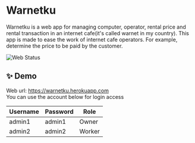 # Warnetku

Warnetku is a web app for managing computer, operator, rental price and
rental transaction in an internet cafe(it's called warnet in my country).
This app is made to ease the work of internet cafe operators. For example,
determine the price to be paid by the customer.

![Web Status](https://img.shields.io/website.svg?url=https://warnetku.herokuapp.com&style=for-the-badge)

## ✨ Demo

Web url: https://warnetku.herokuapp.com  
You can use the account below for login access

| Username | Password | Role   |
| -------- | -------- | ------ |
| admin1   | admin1   | Owner  |
| admin2   | admin2   | Worker |
